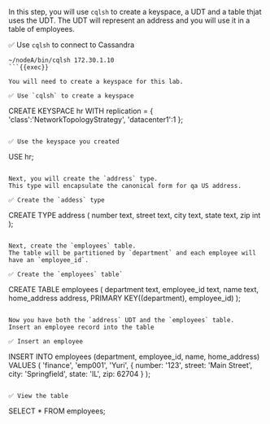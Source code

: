 In this step, you will use `cqlsh` to create a keyspace, a UDT and a table thjat uses the UDT.
The UDT will represent an address and you will use it in a table of employees.

✅ Use `cqlsh` to connect to Cassandra
```
~/nodeA/bin/cqlsh 172.30.1.10
```{{exec}}

You will need to create a keyspace for this lab.

✅ Use `cqlsh` to create a keyspace
```
CREATE KEYSPACE hr WITH replication = {
  'class':'NetworkTopologyStrategy',
  'datacenter1':1
};
```{{exec}}

✅ Use the keyspace you created
```
USE hr;
```{{exec}}

Next, you will create the `address` type.
This type will encapsulate the canonical form for qa US address.

✅ Create the `addess` type
```
CREATE TYPE address (
  number text,
  street text,
  city text,
  state text,
  zip int
);
```{{exec}}

Next, create the `employees` table.
The table will be partitioned by `department` and each employee will have an `employee_id`.

✅ Create the `employees` table`
```
CREATE TABLE employees (
  department text,
  employee_id text,
  name text,
  home_address address,
  PRIMARY KEY((department), employee_id)
);
```{{exec}}

Now you have both the `address` UDT and the `employees` table.
Insert an employee record into the table

✅ Insert an employee
```
INSERT INTO employees (department, employee_id, name, home_address)
VALUES ( 'finance', 'emp001', 'Yuri',
  { 
    number: '123', 
    street: 'Main Street', 
    city: 'Springfield', 
    state: 'IL', 
    zip: 62704
  }
);
```{{exec}}

✅ View the table
```
SELECT * FROM employees;
```{{exec}}

